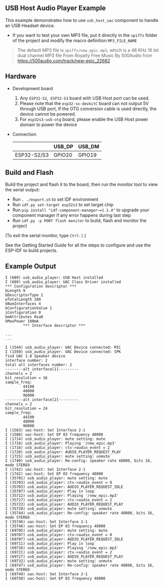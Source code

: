 ## USB Host Audio Player Example

This example demonstrates how to use `usb_host_uac` component to handle an USB Headset device.

* If you want to test your own MP3 file, put it directly in the `spiffs` folder of the project and modify the macro definition `MP3_FILE_NAME`

> The default MP3 file is `spiffs/new_epic.mp3`, which is a 48 KHz 16 bit dual channel MP3 file From Royalty Free Music By 500Audio from https://500audio.com/track/new-epic_22682

## Hardware

* Development board

  1. Any `ESP32-S2`,` ESP32-S3` board with USB Host port can be used.
  2. Please note that the `esp32-sx-devkitC` board can not output 5V through USB port, If the OTG conversion cable is used directly, the device cannot be powered.
  3. For `esp32s3-usb-otg` board, please enable the USB Host power domain to power the device

* Connection

    ||USB_DP|USB_DM|
    |--|--|--|
    |ESP32-S2/S3|GPIO20|GPIO19|

## Build and Flash

Build the project and flash it to the board, then run the monitor tool to view the serial output:

* Run `. ./export.sh` to set IDF environment
* Run `idf.py set-target esp32s3` to set target chip
* Run `pip install "idf-component-manager~=1.1.4"` to upgrade your component manager if any error happens during last step
* Run `idf.py -p PORT flash monitor` to build, flash and monitor the project

(To exit the serial monitor, type `Ctrl-]`.)

See the Getting Started Guide for all the steps to configure and use the ESP-IDF to build projects.

## Example Output

```
I (689) usb_audio_player: USB Host installed
I (689) usb_audio_player: UAC Class Driver installed
*** Configuration descriptor ***
bLength 9
bDescriptorType 2
wTotalLength 280
bNumInterfaces 4
bConfigurationValue 1
iConfiguration 0
bmAttributes 0xa0
bMaxPower 100mA
        *** Interface descriptor ***

...
...

I (1544) usb_audio_player: UAC Device connected: MIC
I (1550) usb_audio_player: UAC Device connected: SPK
find UAC 1.0 Speaker device
interface number: 2
total alt interfaces number: 2
--------alt interface[1]--------- 
channels = 2 
bit_resolution = 16 
sample_freq: 
        44100
        48000
        96000
--------alt interface[2]--------- 
channels = 2 
bit_resolution = 24 
sample_freq: 
        44100
        48000
        96000
I (1583) uac-host: Set Interface 2-1
I (1586) uac-host: Set EP 03 frequency 48000
I (1714) usb_audio_player: mute setting: mute
I (1716) usb_audio_player: Playing '/new_epic.mp3'
I (1716) usb_audio_player: ctx->audio_event = 2
I (1720) usb_audio_player: AUDIO_PLAYER_REQUEST_PLAY
I (1725) usb_audio_player: mute setting: unmute
I (1740) usb_audio_player: Re-config: speaker rate 48000, bits 16, mode STEREO
I (1742) uac-host: Set Interface 2-1
I (1742) uac-host: Set EP 03 frequency 48000
I (35701) usb_audio_player: mute setting: mute
I (35703) usb_audio_player: ctx->audio_event = 0
I (35703) usb_audio_player: AUDIO_PLAYER_REQUEST_IDLE
I (35707) usb_audio_player: Play in loop
I (35712) usb_audio_player: Playing '/new_epic.mp3'
I (35717) usb_audio_player: ctx->audio_event = 2
I (35723) usb_audio_player: AUDIO_PLAYER_REQUEST_PLAY
I (35728) usb_audio_player: mute setting: unmute
I (35744) usb_audio_player: Re-config: speaker rate 48000, bits 16, mode STEREO
I (35746) uac-host: Set Interface 2-1
I (35746) uac-host: Set EP 03 frequency 48000
I (69705) usb_audio_player: mute setting: mute
I (69707) usb_audio_player: ctx->audio_event = 0
I (69707) usb_audio_player: AUDIO_PLAYER_REQUEST_IDLE
I (69711) usb_audio_player: Play in loop
I (69716) usb_audio_player: Playing '/new_epic.mp3'
I (69721) usb_audio_player: ctx->audio_event = 2
I (69727) usb_audio_player: AUDIO_PLAYER_REQUEST_PLAY
I (69732) usb_audio_player: mute setting: unmute
I (69747) usb_audio_player: Re-config: speaker rate 48000, bits 16, mode STEREO
I (69749) uac-host: Set Interface 2-1
I (69750) uac-host: Set EP 03 frequency 48000
```
